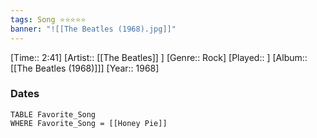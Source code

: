 ```yaml
---
tags: Song ⭐⭐⭐⭐⭐ 
banner: "![[The Beatles (1968).jpg]]"
---
```

[Time:: 2:41]
[Artist:: [[The Beatles]] ]
[Genre:: Rock]
[Played:: ]
[Album:: [[The Beatles (1968)]]]
[Year:: 1968]
### Dates
````dataview
TABLE Favorite_Song
WHERE Favorite_Song = [[Honey Pie]]
````